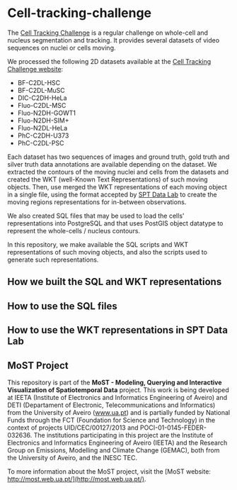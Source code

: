 # Cell-tracking-challenge


The [Cell Tracking Challenge](http://celltrackingchallenge.net/) is a regular challenge on whole-cell and nucleus segmentation and tracking. It provides several datasets of video sequences on nuclei or cells moving.

We processed the following 2D datasets available at the [Cell Tracking Challenge website](http://celltrackingchallenge.net/):

- BF-C2DL-HSC
- BF-C2DL-MuSC
- DIC-C2DH-HeLa
- Fluo-C2DL-MSC
- Fluo-N2DH-GOWT1
- Fluo-N2DH-SIM+
- Fluo-N2DL-HeLa
- PhC-C2DH-U373
- PhC-C2DL-PSC

Each dataset has two sequences of images and ground truth, gold truth and silver truth data annotations are available depending on the dataset. We extracted the contours of the moving nuclei and cells from the datasets and created the WKT (well-Known Text Representations) of such moving objects. Then, use merged the WKT representations of each moving object in a single file, using the format accepted by [SPT Data Lab](https://github.com/most-ieeta/SPT-DataLab) to create the moving regions representations for in-between observations.

We also created SQL files that may be used to load the cells' representations into PostgreSQL and that uses PostGIS object datatype to represent the whole-cells / nucleus contours.

In this repository, we make available the SQL scripts and WKT representations of such moving objects, and also the scripts used to generate such representations.

## How we built the SQL and WKT representations



## How to use the SQL files



## How to use the WKT representations in SPT Data Lab




## MoST Project

This repository is part of the **MoST - Modeling, Querying and Interactive Visualization of Spatiotemporal Data** project. This work is being developed at IEETA (Institute of Electronics and Informatics Engineering of Aveiro) and DETI (Departament of Electronic, Telecommunications and Informatics) from the University of Aveiro (www.ua.pt) and is partially funded by National Funds through the FCT (Foundation for Science and Technology) in the context of projects UID/CEC/00127/2013 and POCI-01-0145-FEDER-032636. The institutions participating in this project are the Institute of Electronics and Informatics Engineering of Aveiro (IEETA) and the Research Group on Emissions, Modelling and Climate Change (GEMAC), both from the University of Aveiro, and the INESC TEC.

To more information about the MoST project, visit the [MoST website: http://most.web.ua.pt/](http://most.web.ua.pt/).
